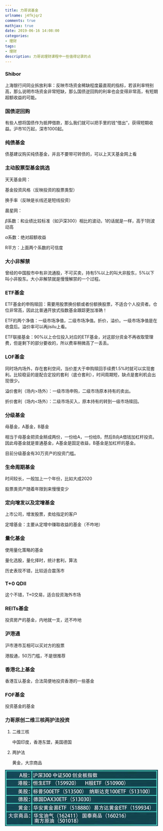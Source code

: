 ```yaml
---
title: 力哥说基金
urlname: j4fkjqr2
comments: true
mathjax: true
date: 2019-06-16 14:08:00
categories:
- 理财
tags:
- 理财
description: 力哥说理财课程中一些值得记录的点
---
```


### Shibor

上海银行间同业拆放利率：反映市场资金稀缺程度最直观的指标，若该利率特别高，那么说明市场资金非常短缺，那么国债逆回购的利率也会变得非常高，有短期超额收益的可能。

### 国债逆回购

有些人想将国债作为抵押借款，那么我们就可以把手里的钱“借出”，获得短期收益。沪市10万起，深市1000起。

### 纯债基金

债基建议购买纯债基金，并且不要带可转债的，可以上天天基金网上看

### 主动股票型基金挑选

天天基金网：

基金投资风格（反映投资的股票类型）

换手率（反映是长线还是短线投资）

晨星网：

$\beta$系数：和业绩比较标准（如沪深300）相比的波动，1的话就是一样，高于1则波动高

$\alpha$系数：绝对超额收益

R平方：上面两个系数的可信度

### 大小非解禁

曾经的中国股市中有非流通股，不可买卖，持有5%以上的叫大非股东，5%以下叫小非股东。大小非解禁就是慢慢解禁的一个过程。

### ETF基金

ETF基金的申购赎回：需要用股票换份额或者份额换股票，不适合个人投资者。仓位非常高，因此比普通开放式指数基金跟踪更加准确！

ETF的两个净值：一级市场净值，二级市场净值。折价，溢价。一级市场净值是在收盘后。溢价率可以再jisilu上看。

ETF联接基金：90%以上仓位投入对应的ETF基金，对这部分资金不再收取管理费，但是剩下的部分要收的，所以费率稍微高了一丢丢。

### LOF基金

同时场内场外，存在套利空间，当价差大于申购赎回手续费1.5%时就可以实现套利。比较稳妥的是配合定投的套利（底仓套利），时间周期短，缺点是套利机会出现很少。

溢价套利（场内>场外）：一级市场申购，二级市场原本持有的卖出。

折价套利（场内<场外）：二级市场买入，原本持有的转到一级市场赎回。

### 分级基金

母基金，A基金，B基金

相当于母基金把资金掰成两份，一份给A，一份给B，然后B向A借钱加杠杆投资。因此母基金就是普通基金，A基金是固定收益，B基金是加杠杆的基金。

目前分级基金有30万资产的投资门槛。

### 生命周期基金

时间较长，一般加上一个年份，比如大成2020

股票类资产随着年限到来慢慢变少 

### 定向增发以及定增基金

上市公司，增发股票，卖给指定的客户

定增基金：主要从定增中赚取收益的基金（不咋地）

### 量化基金

使用量化策略的基金

量化选股，量化择时，统计套利，算法

历史表现不错，比较适合震荡市

### T+0 QDII

这个不错，T+0交易，适合投资海外市场

### REITs基金

投资房产的基金，内地就一支，还不咋地

### 沪港通

沪市港市互相可以买对方的股票

港股通，50万门槛，不是很推荐

### 香港北上基金

香港互认基金，合法简便地投资香港的一些基金

### FOF基金

投资基金的基金

### 力哥原创二维三核两护法投资

1. 二维三核

   中国印度，香港东盟，美国德国

2. 两护法

   黄金，大宗商品

![基金投资范围](/images/力哥基金投资.jpg)